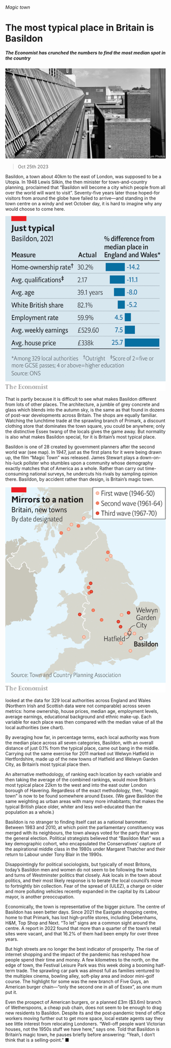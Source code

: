 ###### Magic town

# The most typical place in Britain is Basildon 

##### The Economist has crunched the numbers to find the most median spot in the country 

![image](images/20231028_BRP001.jpg) 

> Oct 25th 2023 

Basildon, a town about 40km to the east of London, was supposed to be a Utopia. In 1948 Lewis Silkin, the then minister for town-and-country planning, proclaimed that “Basildon will become a city which people from all over the world will want to visit”. Seventy-five years later those hoped-for visitors from around the globe have failed to arrive—and standing in the town centre on a windy and wet October day, it is hard to imagine why any would choose to come here.

![image](images/20231028_BRC162.png) 


That is partly because it is difficult to see what makes Basildon different from lots of other places. The architecture, a jumble of grey concrete and glass which blends into the autumn sky, is the same as that found in dozens of post-war developments across Britain. The shops are equally familiar. Watching the lunchtime trade at the sprawling branch of Primark, a discount clothing store that dominates the town square, you could be anywhere; only the distinctive Essex twang of the locals gives the game away. But normality is also what makes Basildon special, for it is Britain’s most typical place. 

Basildon is one of 28  created by government planners after the second world war (see map). In 1947, just as the first plans for it were being drawn up, the film “Magic Town” was released. James Stewart plays a down-on-his-luck pollster who stumbles upon a community whose demography exactly matches that of America as a whole. Rather than carry out time-consuming national surveys, he undercuts his rivals by sampling opinion there. Basildon, by accident rather than design, is Britain’s magic town.

![image](images/20231028_BRM949.png) 


 looked at the data for 329 local authorities across England and Wales (Northern Irish and Scottish data were not comparable) across seven metrics: home ownership, house prices, median age, employment levels, average earnings, educational background and ethnic make-up. Each variable for each place was then compared with the median value of all the local authorities (see chart). 

By averaging how far, in percentage terms, each local authority was from the median place across all seven categories, Basildon, with an overall distance of just 0.1% from the typical place, came out bang in the middle. Carrying out the same exercise for 2011 marked out Welwyn Hatfield in Hertfordshire, made up of the new towns of Hatfield and Welwyn Garden City, as Britain’s most typical place then.

An alternative methodology, of ranking each location by each variable and then taking the average of the combined rankings, would move Britain’s most typical place 22km to the west and into the east outer London borough of Havering. Regardless of the exact methodology, then, “magic town” is now to be found somewhere around Essex. (We gave Basildon the same weighting as urban areas with many more inhabitants; that makes the typical British place older, whiter and less well-educated than the population as a whole.) 

Basildon is no stranger to finding itself cast as a national barometer. Between 1983 and 2010, at which point the parliamentary constituency was merged with its neighbours, the town always voted for the party that won the general election. Political strategists believed that “Basildon Man” was a key demographic cohort, who encapsulated the Conservatives’ capture of the aspirational middle class in the 1980s under Margaret Thatcher and their return to Labour under Tony Blair in the 1990s. 

Disappointingly for political sociologists, but typically of most Britons, today’s Basildon men and women do not seem to be following the twists and turns of Westminster politics that closely. Ask locals in the town about politics, and their most likely response is to berate the local council’s move to fortnightly bin collection. Fear of the spread of  (ULEZ), a charge on older and more polluting vehicles recently expanded in the capital by its Labour mayor, is another preoccupation. 

Economically, the town is representative of the bigger picture. The centre of Basildon has seen better days. Since 2021 the Eastgate shopping centre, home to that Primark, has lost high-profile stores, including Debenhams, H&amp;M, Top Shop and Next. “To let” signs are a common sight around the centre. A report in 2022 found that more than a quarter of the town’s retail sites were vacant, and that 16.2% of them had been empty for over three years. 

But high streets are no longer the best indicator of prosperity. The rise of internet shopping and the impact of the pandemic has reshaped how people spend their time and money. A few kilometres to the north, on the edge of town, the Festival Leisure Park was this week doing a booming half-term trade. The sprawling car park was almost full as families ventured to the multiplex cinema, bowling alley, soft-play area and indoor mini-golf course. The highlight for some was the new branch of Five Guys, an American burger chain—“only the second one in all of Essex”, as one mum put it.

Even the prospect of American burgers, or a planned £3m ($3.6m) branch of Wetherspoons, a cheap pub chain, does not seem to be enough to drag new residents to Basildon. Despite its  and the post-pandemic trend of office workers moving further out to get more space, local estate agents say they see little interest from relocating Londoners. “Well-off people want Victorian houses, not the 1950s stuff we have here,” says one. Told that Basildon is Britain’s magic town, he pauses briefly before answering: “Yeah, I don’t think that is a selling-point.” ■


